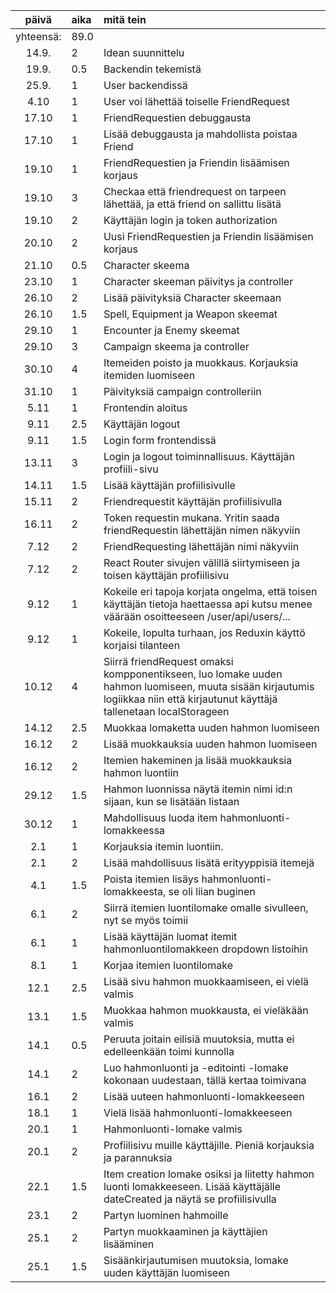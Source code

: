 | päivä | aika | mitä tein  |
| :----:|:-----| :-----|
| yhteensä: | 89.0 | |
| 14.9. | 2 | Idean suunnittelu |
| 19.9. | 0.5 | Backendin tekemistä |
| 25.9. | 1 | User backendissä |
| 4.10 | 1 | User voi lähettää toiselle FriendRequest |
| 17.10 | 1 | FriendRequestien debuggausta |
| 17.10 | 1 | Lisää debuggausta ja mahdollista poistaa Friend |
| 19.10 | 1 | FriendRequestien ja Friendin lisäämisen korjaus |
| 19.10 | 3 | Checkaa että friendrequest on tarpeen lähettää, ja että friend on sallittu lisätä |
| 19.10 | 2 | Käyttäjän login ja token authorization |
| 20.10 | 2 | Uusi FriendRequestien ja Friendin lisäämisen korjaus |
| 21.10 | 0.5 | Character skeema |
| 23.10 | 1 | Character skeeman päivitys ja controller |
| 26.10 | 2 | Lisää päivityksiä Character skeemaan |
| 26.10 | 1.5 | Spell, Equipment ja Weapon skeemat |
| 29.10 | 1 | Encounter ja Enemy skeemat |
| 29.10 | 3 | Campaign skeema ja controller |
| 30.10 | 4 | Itemeiden poisto ja muokkaus. Korjauksia itemiden luomiseen |
| 31.10 | 1 | Päivityksiä campaign controlleriin |
| 5.11 | 1 | Frontendin aloitus |
| 9.11 | 2.5 | Käyttäjän logout |
| 9.11 | 1.5 | Login form frontendissä|
| 13.11 | 3 | Login ja logout toiminnallisuus. Käyttäjän profiili-sivu |
| 14.11 | 1.5 | Lisää käyttäjän profiilisivulle |
| 15.11 | 2 | Friendrequestit käyttäjän profiilisivulla |
| 16.11 | 2 | Token requestin mukana. Yritin saada friendRequestin lähettäjän nimen näkyviin |
| 7.12 | 2 | FriendRequesting lähettäjän nimi näkyviin |
| 7.12 | 2 | React Router sivujen välillä siirtymiseen ja toisen käyttäjän profiilisivu |
| 9.12 | 1 | Kokeile eri tapoja korjata ongelma, että toisen käyttäjän tietoja haettaessa api kutsu menee väärään osoitteeseen /user/api/users/... |
| 9.12 | 1 | Kokeile, lopulta turhaan, jos Reduxin käyttö korjaisi tilanteen |
| 10.12 | 4 | Siirrä friendRequest omaksi kompponentikseen, luo lomake uuden hahmon luomiseen, muuta sisään kirjautumis logiikkaa niin että kirjautunut käyttäjä tallenetaan localStorageen |
| 14.12 | 2.5 | Muokkaa lomaketta uuden hahmon luomiseen |
| 16.12 | 2 | Lisää muokkauksia uuden hahmon luomiseen |
| 16.12 | 2 | Itemien hakeminen ja lisää muokkauksia hahmon luontiin |
| 29.12 | 1.5 | Hahmon luonnissa näytä itemin nimi id:n sijaan, kun se lisätään listaan |
| 30.12 | 1 | Mahdollisuus luoda item hahmonluonti-lomakkeessa |
| 2.1 | 1 | Korjauksia itemin luontiin. |
| 2.1 | 2 | Lisää mahdollisuus lisätä erityyppisiä itemejä |
| 4.1 | 1.5 | Poista itemien lisäys hahmonluonti-lomakkeesta, se oli liian buginen |
| 6.1 | 2 | Siirrä itemien luontilomake omalle sivulleen, nyt se myös toimii |
| 6.1 | 1 | Lisää käyttäjän luomat itemit hahmonluontilomakkeen dropdown listoihin |
| 8.1 | 1 | Korjaa itemien luontilomake |
| 12.1 | 2.5 | Lisää sivu hahmon muokkaamiseen, ei vielä valmis |
| 13.1 | 1.5 | Muokkaa hahmon muokkausta, ei vieläkään valmis |
| 14.1 | 0.5 | Peruuta joitain eilisiä muutoksia, mutta ei edelleenkään toimi kunnolla |
| 14.1 | 2 | Luo hahmonluonti ja -editointi -lomake kokonaan uudestaan, tällä kertaa toimivana |
| 16.1 | 2  | Lisää uuteen hahmonluonti-lomakkeeseen |
| 18.1 | 1 | Vielä lisää hahmonluonti-lomakkeeseen |
| 20.1 | 1 | Hahmonluonti-lomake valmis |
| 20.1 | 2 | Profiilisivu muille käyttäjille. Pieniä korjauksia ja parannuksia |
| 22.1 | 1.5 | Item creation lomake osiksi ja liitetty hahmon luonti lomakkeeseen. Lisää käyttäjälle dateCreated ja näytä se profiilisivulla |
| 23.1 | 2 | Partyn luominen hahmoille |
| 25.1 | 2 | Partyn muokkaaminen ja käyttäjien lisääminen |
| 25.1 | 1.5 | Sisäänkirjautumisen muutoksia, lomake uuden käyttäjän luomiseen |